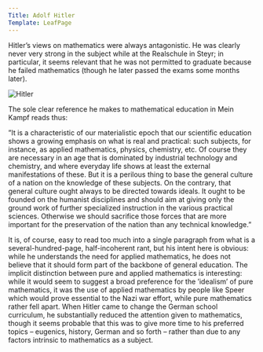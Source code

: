 ```yaml
---
Title: Adolf Hitler
Template: LeafPage
---
```


Hitler’s views on mathematics were always antagonistic. He was clearly never very strong in the subject while at the Realschule in Steyr; in particular, it seems relevant that he was not permitted to graduate because he failed mathematics (though he later passed the exams some months later).

![Hitler](http://db716.user.srcf.net/eim/media/hitler.jpg "Adolf Hitler")

The sole clear reference he makes to mathematical education in Mein Kampf reads thus:

”It is a characteristic of our materialistic epoch that our scientific education shows a growing emphasis on what is real and practical: such subjects, for instance, as applied mathematics, physics, chemistry, etc. Of course they are necessary in an age that is dominated by industrial technology and chemistry, and where everyday life shows at least the external manifestations of these. But it is a perilous thing to base the general culture of a nation on the knowledge of these subjects. On the contrary, that general culture ought always to be directed towards ideals. It ought to be founded on the humanist disciplines and should aim at giving only the ground work of further specialized instruction in the various practical sciences. Otherwise we should sacrifice those forces that are more important for the preservation of the nation than any technical knowledge.”

It is, of course, easy to read too much into a single paragraph from what is a several-hundred-page, half-incoherent rant, but his intent here is obvious: while he understands the need for applied mathematics, he does not believe that it should form part of the backbone of general education. The implicit distinction between pure and applied mathematics is interesting: while it would seem to suggest a broad preference for the ’idealism’ of pure mathematics, it was the use of applied mathematics by people like Speer which would prove essential to the Nazi war effort, while pure mathematics rather fell apart. When Hitler came to change the German school curriculum, he substantially reduced the attention given to mathematics, though it seems probable that this was to give more time to his preferred topics – eugenics, history, German and so forth – rather than due to any factors intrinsic to mathematics as a subject.
